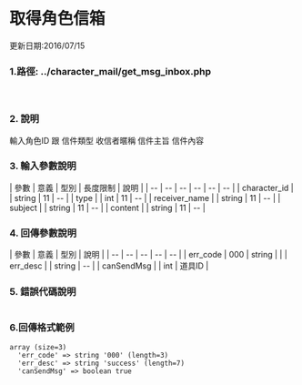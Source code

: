 
# 取得角色信箱



更新日期:2016/07/15

### 1.路徑: ../character_mail/get_msg_inbox.php   　   　　　　 
   　　　　  　

### 2. 說明

輸入角色ID 跟 信件類型  收信者暱稱 信件主旨 信件內容
### 3. 輸入參數說明

| 參數 | 意義 | 型別 | 長度限制 | 說明 |
| -- | -- | -- | -- | -- | -- |
| character_id |  | string | 11   |   --  |
| type |  | int | 11   |   --  |
| receiver_name |  | string | 11   |   --  |
| subject |  | string | 11   |   --  |
| content |  | string | 11   |   --  |


### 4. 回傳參數說明
| 參數 | 意義 | 型別 | 說明 |
| -- | -- | -- | -- | -- |
| err_code | 000 | string |  |
| err_desc |  | string | -- |
| canSendMsg |  | int | 道具ID |


### 5. 錯誤代碼說明
```

  ```

### 6.回傳格式範例
```
array (size=3)
  'err_code' => string '000' (length=3)
  'err_desc' => string 'success' (length=7)
  'canSendMsg' => boolean true

```















